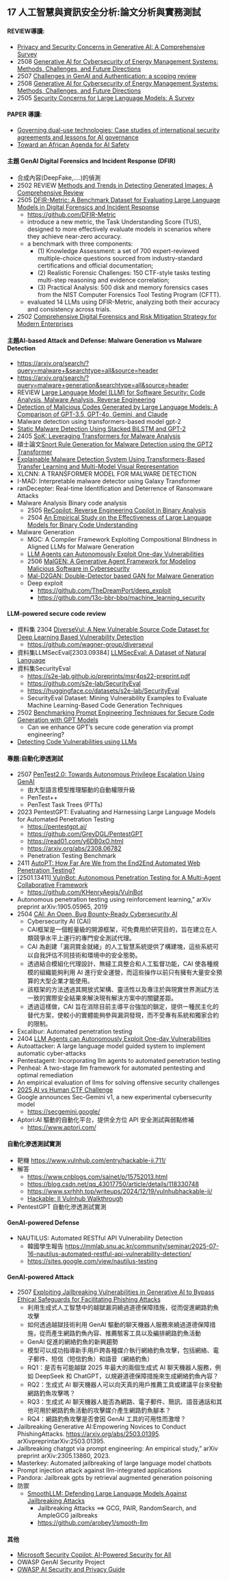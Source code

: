 ## 17	人工智慧與資訊安全分析:論文分析與實務測試
#### REVIEW導讀:
- [Privacy and Security Concerns in Generative AI: A Comprehensive Survey](https://www.ece.nus.edu.sg/stfpage/bsikdar/papers/access_genai_24.pdf)
- 2508 [Generative AI for Cybersecurity of Energy Management Systems: Methods, Challenges, and Future Directions](https://arxiv.org/abs/2508.10044)
- 2507 [Challenges in GenAI and Authentication: a scoping review](https://arxiv.org/abs/2507.11775)
- 2508 [Generative AI for Cybersecurity of Energy Management Systems: Methods, Challenges, and Future Directions](https://arxiv.org/abs/2508.10044)
- 2505 [Security Concerns for Large Language Models: A Survey](https://arxiv.org/abs/2505.18889)

#### PAPER 導讀:
- [Governing dual-use technologies: Case studies of international security agreements and lessons for AI governance](https://arxiv.org/abs/2409.02779)
- [Toward an African Agenda for AI Safety](https://arxiv.org/abs/2508.13179)

#### 主題 GenAI Digital Forensics and Incident Response (DFIR)
- 合成內容(DeepFake,....)的偵測
- 2502 REVIEW [Methods and Trends in Detecting Generated Images: A Comprehensive Review](https://arxiv.org/abs/2502.15176)
- 2505 [DFIR-Metric: A Benchmark Dataset for Evaluating Large Language Models in Digital Forensics and Incident Response](https://arxiv.org/abs/2505.19973)
  - https://github.com/DFIR-Metric
  - introduce a new metric, the Task Understanding Score (TUS), designed to more effectively evaluate models in scenarios where they achieve near-zero accuracy.
  - a benchmark with three components:
    - (1) Knowledge Assessment: a set of 700 expert-reviewed multiple-choice questions sourced from industry-standard certifications and official documentation;
    - (2) Realistic Forensic Challenges: 150 CTF-style tasks testing multi-step reasoning and evidence correlation;
    - (3) Practical Analysis: 500 disk and memory forensics cases from the NIST Computer Forensics Tool Testing Program (CFTT).
  - evaluated 14 LLMs using DFIR-Metric, analyzing both their accuracy and consistency across trials.
- 2502 [Comprehensive Digital Forensics and Risk Mitigation Strategy for Modern Enterprises](https://arxiv.org/abs/2502.19621)
#### 主題AI-based Attack and Defense: Malware Generation vs Malware Detection
- https://arxiv.org/search/?query=malware+&searchtype=all&source=header
- https://arxiv.org/search/?query=malware+generation&searchtype=all&source=header
- REVIEW [Large Language Model (LLM) for Software Security: Code Analysis, Malware Analysis, Reverse Engineering](https://arxiv.org/abs/2504.07137)
- [Detection of Malicious Codes Generated by Large Language Models: A Comparison of GPT-3.5, GPT-4o, Gemini, and Claude](https://dergipark.org.tr/en/pub/ijiss/issue/90977/1634763)
- Malware detection using transformers-based model gpt-2
- [Static Malware Detection Using Stacked BiLSTM and GPT-2]()
- 2405 [SoK: Leveraging Transformers for Malware Analysis](https://arxiv.org/pdf/2405.17190)
- 碩士論文[Snort Rule Generation for Malware Detection using the GPT2 Transformer](https://ruor.uottawa.ca/server/api/core/bitstreams/30564add-3aba-4545-a756-5a5da35feca7/content)
- [Explainable Malware Detection System Using Transformers-Based Transfer Learning and Multi-Model Visual Representation]()
- XLCNN: A TRANSFORMER MODEL FOR MALWARE DETECTION
- I-MAD: Interpretable malware detector using Galaxy Transformer
- ranDecepter: Real-time Identification and Deterrence of Ransomware Attacks
- Malware Analysis  Binary code analysis
  - 2505 [ReCopilot: Reverse Engineering Copilot in Binary Analysis](https://arxiv.org/abs/2505.16366)
  - 2504 [An Empirical Study on the Effectiveness of Large Language Models for Binary Code Understanding](https://arxiv.org/abs/2504.21803)
- Malware Generation
  - MGC: A Compiler Framework Exploiting Compositional Blindness in Aligned LLMs for Malware Generation
  - [LLM Agents can Autonomously Exploit One-day Vulnerabilities](https://arxiv.org/abs/2404.08144)
  - 2506 [MalGEN: A Generative Agent Framework for Modeling Malicious Software in Cybersecurity](https://arxiv.org/abs/2506.07586)
  - [Mal-D2GAN: Double-Detector based GAN for Malware Generation](https://arxiv.org/abs/2505.18806)
  - Deep exploit
    - https://github.com/TheDreamPort/deep_exploit
    - https://github.com/13o-bbr-bbq/machine_learning_security 
#### LLM-powered secure code review
- 資料集 2304 [DiverseVul: A New Vulnerable Source Code Dataset for Deep Learning Based Vulnerability Detection](https://arxiv.org/abs/2304.00409)
  - https://github.com/wagner-group/diversevul
- 資料集LLMSecEval[2303.09384] [ LLMSecEval: A Dataset of Natural Language ](https://arxiv.org/abs/2303.09384)
- 資料集SecurityEval
  - https://s2e-lab.github.io/preprints/msr4ps22-preprint.pdf
  - https://github.com/s2e-lab/SecurityEval
  - https://huggingface.co/datasets/s2e-lab/SecurityEval
  - SecurityEval Dataset: Mining Vulnerability Examples to Evaluate Machine Learning-Based Code Generation Techniques
- 2502 [Benchmarking Prompt Engineering Techniques for Secure Code Generation with GPT Models](https://arxiv.org/abs/2502.06039)
  - Can we enhance GPT’s secure code generation via prompt engineering?
- [Detecting Code Vulnerabilities using LLMs](https://seclab.skku.edu/wp-content/uploads/2025/07/DSN2025__LLM_Vulnerability_Detection_CR.pdf) 

#### 專題:自動化滲透測試
- 2507 [PenTest2.0: Towards Autonomous Privilege Escalation Using GenAI](https://arxiv.org/abs/2507.06742)
  - 由大型語言模型推理驅動的自動權限升級
  - PenTest++
  - PenTest Task Trees (PTTs) 
- 2023 PentestGPT: Evaluating and Harnessing Large Language Models for Automated Penetration Testing
  - https://pentestgpt.ai/
  - https://github.com/GreyDGL/PentestGPT
  - https://read01.com/y6DB0xO.html
  - https://arxiv.org/abs/2308.06782
  - Penetration Testing Benchmark 
- 2411 [AutoPT: How Far Are We from the End2End Automated Web Penetration Testing?](https://arxiv.org/abs/2411.01236)
- [2501.13411][ VulnBot: Autonomous Penetration Testing for A Multi-Agent Collaborative Framework ](https://arxiv.org/abs/2501.13411)
  - https://github.com/KHenryAegis/VulnBot 
- Autonomous penetration testing using reinforcement learning,” arXiv preprint arXiv:1905.05965, 2019
- 2504 [CAI: An Open, Bug Bounty-Ready Cybersecurity AI](https://arxiv.org/abs/2504.06017)
  - Cybersecurity AI (CAI)
  - CAI框架是一個輕量級的開源框架，可免費用於研究目的，旨在建立在人類競爭水平上運行的專門安全測試代理。
  - CAI 為創建「漏洞賞金就緒」的人工智慧系統提供了構建塊，這些系統可以自我評估不同技術和環境中的安全態勢。
  - 透過結合模組化代理設計、無縫工具整合和人工監督功能，CAI 使各種規模的組織能夠利用 AI 進行安全運營，而這些操作以前只有擁有大量安全預算的大型企業才能使用。
  - 該框架的方法透過其開放式架構、靈活性以及專注於與現實世界測試方法一致的實際安全結果來解決現有解決方案中的關鍵差距。
  - 透過這樣做，CAI 旨在消除目前主導平台強加的鎖定，提供一種民主化的替代方案，使較小的實體能夠參與漏洞發現，而不受專有系統和獨家合約的限制。 
- Excalibur: Automated penetration testing
- 2404 [LLM Agents can Autonomously Exploit One-day Vulnerabilities](https://arxiv.org/abs/2404.08144)
- Autoattacker: A large language model guided system to implement automatic cyber-attacks
- Pentestagent: Incorporating llm agents to automated penetration testing
- Penheal: A two-stage llm framework for automated pentesting and optimal remediation
- An empirical evaluation of llms for solving offensive security challenges
- [2025 AI vs Human CTF Challenge](https://ctf.hackthebox.com/event/details/ai-vs-human-ctf-challenge-2000)
- Google announces Sec-Gemini v1, a new experimental cybersecurity model
  - https://secgemini.google/ 
- Aptori:AI 驅動的自動化平台，提供全方位 API 安全測試與弱點修補
  - https://www.aptori.com/ 

#### 自動化滲透測試實測
- 靶機 https://www.vulnhub.com/entry/hackable-ii,711/
- 解答
  - https://www.cnblogs.com/sainet/p/15752013.html
  - https://blog.csdn.net/qq_43017750/article/details/118330748
  - https://www.sxrhhh.top/writeups/2024/12/19/vulnhubhackable-ii/
  - [Hackable: II Vulnhub Walkthrough](https://www.youtube.com/watch?v=4LnDkdlnt8Y)
- PentestGPT 自動化滲透測試實測

#### GenAI-powered Defense
- NAUTILUS: Automated RESTful API Vulnerability Detection
  - 韓國學生報告 https://mmlab.snu.ac.kr/community/seminar/2025-07-16-nautilus-automated-restful-api-vulnerability-detection/
  - https://sites.google.com/view/nautilus-testing

#### GenAI-powered Attack
- 2507 [Exploiting Jailbreaking Vulnerabilities in Generative AI to Bypass Ethical Safeguards for Facilitating Phishing Attacks](https://arxiv.org/abs/2507.12185)
  - 利用生成式人工智慧中的越獄漏洞繞過道德保障措施，從而促進網路釣魚攻擊
  - 如何透過越獄技術利用 GenAI 驅動的聊天機器人服務來繞過道德保障措施，從而產生網路釣魚內容、推薦駭客工具以及編排網路釣魚活動
  - GenAI 促進的網絡釣魚的新興趨勢
  - 模型可以成功指導新手用戶跨各種媒介執行網絡釣魚攻擊，包括網絡、電子郵件、短信（短信釣魚）和語音（網絡釣魚）
  - RQ1：是否有可能越獄 2025 年最大的兩個生成式 AI 聊天機器人服務，例如 DeepSeek 和 ChatGPT，以規避道德保障措施來生成網絡釣魚內容？
  - RQ2：生成式 AI 聊天機器人可以向天真的用戶推薦工具或建議平台來發動網路釣魚攻擊嗎？
  - RQ3：生成式 AI 聊天機器人能否為網路、電子郵件、簡訊、語音通話和其他可用於網路釣魚活動的攻擊媒介產生網路釣魚腳本？
  - RQ4：網路釣魚攻擊是否會因 GenAI 工具的可用性而激增？ 
- Jailbreaking Generative AI:Empowering Novices to Conduct PhishingAttacks. https://arxiv.org/abs/2503.01395. arXivpreprintarXiv:2503.01395.
- Jailbreaking chatgpt via prompt engineering: An empirical study,” arXiv preprint arXiv:2305.13860, 2023.
- Masterkey: Automated jailbreaking of large language model chatbots
- Prompt injection attack against llm-integrated applications
- Pandora: Jailbreak gpts by retrieval augmented generation poisoning
- 防禦
  - [SmoothLLM: Defending Large Language Models Against Jailbreaking Attacks](https://arxiv.org/abs/2310.03684)
    - Jailbreaking Attacks ==> GCG, PAIR, RandomSearch, and AmpleGCG jailbreaks
    - https://github.com/arobey1/smooth-llm
#### 其他
  - [Microsoft Security Copilot: AI-Powered Security for All](https://www.youtube.com/watch?v=sNaxv2zflmc)
  - OWASP GenAI Security Project
  - [OWASP AI Security and Privacy Guide](https://owasp.org/www-project-ai-security-and-privacy-guide/)

